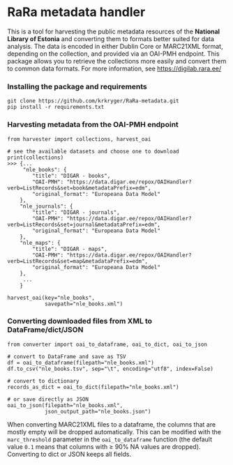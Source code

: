 # RaRa metadata handler
This is a tool for harvesting the public metadata resources of the **National Library of Estonia** and converting them to formats better suited for data analysis. The data is encoded in either Dublin Core or MARC21XML format, depending on the collection, and provided via an OAI-PMH endpoint. This package allows you to retrieve the collections more easily and convert them to common data formats.
For more information, see <https://digilab.rara.ee/>

### Installing the package and requirements
```
git clone https://github.com/krkryger/RaRa-metadata.git
pip install -r requirements.txt
```

### Harvesting metadata from the OAI-PMH endpoint
```
from harvester import collections, harvest_oai

# see the available datasets and choose one to download
print(collections)
>>> {...
     "nle_books": {
        "title": "DIGAR - books",
        "OAI-PMH": "https://data.digar.ee/repox/OAIHandler?verb=ListRecords&set=book&metadataPrefix=edm",
        "original_format": "Europeana Data Model"
    },
    "nle_journals": {
        "title": "DIGAR - journals",
        "OAI-PMH": "https://data.digar.ee/repox/OAIHandler?verb=ListRecords&set=journal&metadataPrefix=edm",
        "original_format": "Europeana Data Model"
    },
    "nle_maps": {
        "title": "DIGAR - maps",
        "OAI-PMH": "https://data.digar.ee/repox/OAIHandler?verb=ListRecords&set=map&metadataPrefix=edm",
        "original_format": "Europeana Data Model"
    },
     ...
    }
 
harvest_oai(key="nle_books",
            savepath="nle_books.xml")
```

### Converting downloaded files from XML to DataFrame/dict/JSON
```
from converter import oai_to_dataframe, oai_to_dict, oai_to_json

# convert to DataFrame and save as TSV
df = oai_to_dataframe(filepath="nle_books.xml")
df.to_csv("nle_books.tsv", sep="\t", encoding="utf8", index=False)

# convert to dictionary
records_as_dict = oai_to_dict(filepath="nle_books.xml")

# or save directly as JSON
oai_to_json(filepath="nle_books.xml",
            json_output_path="nle_books.json")
```

When converting MARC21XML files to a dataframe, the columns that are mostly empty will be dropped automatically. This can be modified with the ```marc_threshold``` parameter in the ```oai_to_dataframe``` function (the default value ```0.1``` means that columns with ≥ 90% NA values are dropped). Converting to dict or JSON keeps all fields.
